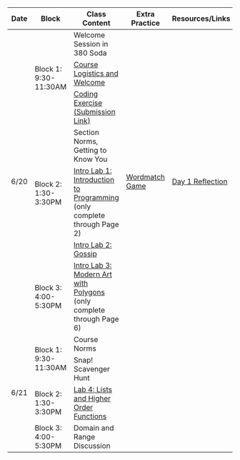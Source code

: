 <table class="table table-bordered schedule-table">
  <thead>
    <tr>
      <th>Date</th>
      <th>Block</th>
      <th>Class Content</th>
      <th>Extra Practice</th>
      <th>Resources/Links</th>
    </tr>
  </thead>
  <tbody class="js-scheduleContent">
    <tr>
      <td rowspan = "7">6/20</td>
      <td rowspan = "3">Block 1: 9:30-11:30AM</td>
      <td>Welcome Session in 380 Soda</td>
      <td rowspan = "7"><a href="/bjc-su22-blue/assignment?https://docs.google.com/document/d/e/2PACX-1vTl1mv4sRvxe7nKJC-c5QLfScxSku7EXXDdkJ6S3k7-dhsdfGapniRGlcipVd_99cnpc9Slvb39mESV/pub">Wordmatch Game</a></td>
      <td rowspan = "7"><a href="https://forms.gle/HjuWUq9tZGh1c5de8">Day 1 Reflection</a></td>
    </tr>
    <tr>
      <td><a href="https://docs.google.com/presentation/d/1dw_3Y8Zy3TYMknVLijRRViHpu6qhJeiQe7NF_remvVU/edit?usp=sharing">Course Logistics and Welcome</a></td>
    </tr>
    <tr>
      <td><a href="/bjc-su22-blue/assignment?https://docs.google.com/document/d/e/2PACX-1vRbp8hpJkSWe7-FpmNcia2FGLCZFpitCkcwd5pK0WkSQzjBX5APQU4ZyYVBVRBRXfccFXDfjMAZVd4s/pub">Coding Exercise</a><a href="https://forms.gle/9Uf1f9cwTjHMivUC7"> (Submission Link)</a></td>
    </tr>
    <tr>
      <td rowspan = "3">Block 2: 1:30-3:30PM</td>
      <td>Section Norms, Getting to Know You</td>
    </tr>
    <tr>
      <td><a href="https://bjc.edc.org/bjc-r/cur/programming/1-introduction/1-building-an-app/1-creating-a-snap-account.html?topic=nyc_bjc%2F1-intro-loops.topic&course=bjc4nyc.html&novideo&noassignment">Intro Lab 1: Introduction to Programming</a><br/>(only complete through Page 2)
      </td>
    </tr>
    <tr>
      <td><a href="https://bjc.edc.org/bjc-r/cur/programming/1-introduction/2-gossip-and-greet/1-pair-programming.html?topic=nyc_bjc%2F1-intro-loops.topic&course=bjc4nyc.html&novideo&noassignment">Intro Lab 2: Gossip</a></td>
    </tr>
    <tr>
      <td>Block 3: 4:00-5:30PM</td>
      <td><a href="https://bjc.edc.org/bjc-r/cur/programming/1-introduction/3-drawing/1-exploring-motion.html?topic=nyc_bjc%2F1-intro-loops.topic&course=bjc4nyc.html&novideo&noassignment">Intro Lab 3: Modern Art with Polygons</a><br/>(only complete through Page 6)</td>
    </tr>
    <tr>
      <td rowspan = "4">6/21</td>
      <td rowspan = "2">Block 1: 9:30-11:30AM</td>
      <td>Course Norms</td>
      <td rowspan = "4"></td>
      <td rowspan = "4"></td>
    </tr>
    <tr>
      <td>Snap&#33; Scavenger Hunt</td>
    </tr>
    <tr>
      <td>Block 2: 1:30-3:30PM</td>
      <td><a href="https://cs10.org/bjc-r/topic/topic.html?topic=berkeley_bjc/lists/lists-I.topic&course=cs10_su19.html&novideo&noreading&noassignment">Lab 4: Lists and Higher Order Functions</a></td>
    </tr>
    <tr>
      <td>Block 3: 4:00-5:30PM</td>
      <td>Domain and Range Discussion</td>
    </tr>
  </tbody>
</table>
